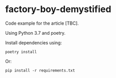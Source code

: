 factory-boy-demystified
===

Code example for the article [TBC].

Using Python 3.7 and poetry.

Install dependencies using:

```shell script
poetry install
```

Or:

```shell script
pip install -r requirements.txt
```
